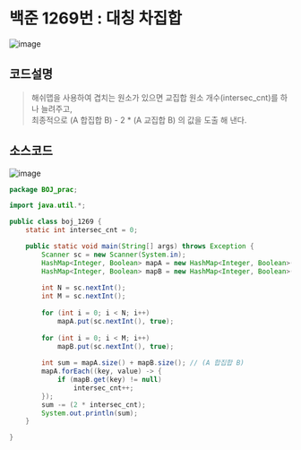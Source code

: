 # 백준 1269번 : 대칭 차집합

![image](https://user-images.githubusercontent.com/96826443/177037009-986641b6-9355-404f-80d3-fc98b29b107d.png)


## 코드설명
> 해쉬맵을 사용하여 겹치는 원소가 있으면 교집합 원소 개수(intersec_cnt)를 하나 늘려주고,  
> 최종적으로 (A 합집합 B) - 2 * (A 교집합 B) 의 값을 도출 해 낸다.

## 소스코드
![image](https://user-images.githubusercontent.com/96826443/177037076-31bb85e0-dd5c-4d92-85ba-184d80e3fa8c.png)

```java
package BOJ_prac;

import java.util.*;

public class boj_1269 {
	static int intersec_cnt = 0;

	public static void main(String[] args) throws Exception {
		Scanner sc = new Scanner(System.in);
		HashMap<Integer, Boolean> mapA = new HashMap<Integer, Boolean>();
		HashMap<Integer, Boolean> mapB = new HashMap<Integer, Boolean>();
		
		int N = sc.nextInt();
		int M = sc.nextInt();
		
		for (int i = 0; i < N; i++)
			mapA.put(sc.nextInt(), true);
		
		for (int i = 0; i < M; i++)
			mapB.put(sc.nextInt(), true);
		
		int sum = mapA.size() + mapB.size(); // (A 합집합 B)
		mapA.forEach((key, value) -> {
			if (mapB.get(key) != null)
				intersec_cnt++;
		});
		sum -= (2 * intersec_cnt);
		System.out.println(sum);
	}

}
```
